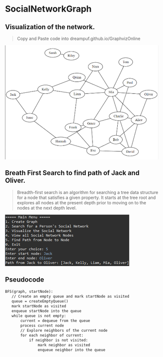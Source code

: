# SocialNetworkGraph

## Visualization of the network.
> Copy and Paste code into dreampuf.github.io/GraphvizOnline

![alt text](https://github.com/BryanTheLai/SocialNetworkGraph/blob/main/Images/graphviz-Social-Network-Graph.png?raw=true)

## Breath First Search to find path of Jack and Oliver.
> Breadth-first search is an algorithm for searching a tree data structure for a node that satisfies a given property. It starts at the tree root and explores all nodes at the present depth prior to moving on to the nodes at the next depth level.

![alt text](https://github.com/BryanTheLai/SocialNetworkGraph/blob/main/Images/bfs.png?raw=true)

## Pseudocode
 ```
BFS(graph, startNode):
    // Create an empty queue and mark startNode as visited
    queue = createEmptyQueue()
    mark startNode as visited
    enqueue startNode into the queue
    while queue is not empty:
        current = dequeue from the queue
        process current node
        // Explore neighbors of the current node
        for each neighbor of current:
            if neighbor is not visited:
                mark neighbor as visited
                enqueue neighbor into the queue
```

